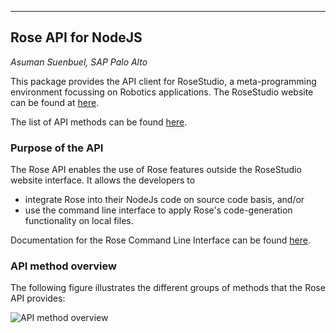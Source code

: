 <style>
.source code {
background: #eee;
}
box {
border: solid black 1pt;
display: block;
padding: 5pt;
}

red {
color: red;
}
</style>

<hr/>

## Rose API for NodeJS

_Asuman Suenbuel, SAP Palo Alto_

This package provides the API client for RoseStudio, a
meta-programming environment focussing on Robotics applications.  The
RoseStudio website can be found at
[here](https://rose-studio.cfapps.us10.hana.ondemand.com).

The list of API methods can be found [here](global.html).

### Purpose of the API

The Rose API enables the use of Rose features outside the RoseStudio website interface. It allows the developers to

- integrate Rose into their NodeJs code on source code basis, and/or
- use the command line interface to apply Rose's code-generation functionality on local files.

Documentation for the Rose Command Line Interface can be found [here](../cli/index.html).

### API method overview

The following figure illustrates the different groups of methods that the Rose API provides:

![API method overview](/images/doc/api-methods-overview.png)


